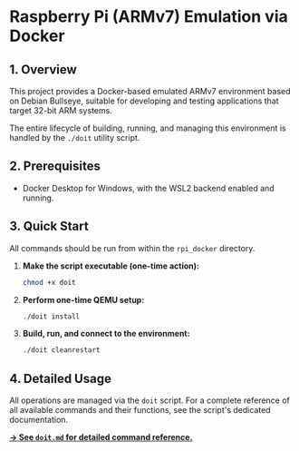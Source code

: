 # Raspberry Pi (ARMv7) Emulation via Docker

## 1. Overview

This project provides a Docker-based emulated ARMv7 environment based on Debian Bullseye, suitable for developing and testing applications that target 32-bit ARM systems.

The entire lifecycle of building, running, and managing this environment is handled by the `./doit` utility script.

## 2. Prerequisites

- Docker Desktop for Windows, with the WSL2 backend enabled and running.

## 3. Quick Start

All commands should be run from within the `rpi_docker` directory.

1.  **Make the script executable (one-time action):**
    ```bash
    chmod +x doit
    ```

2.  **Perform one-time QEMU setup:**
    ```bash
    ./doit install
    ```

3.  **Build, run, and connect to the environment:**
    ```bash
    ./doit cleanrestart
    ```

## 4. Detailed Usage

All operations are managed via the `doit` script. For a complete reference of all available commands and their functions, see the script's dedicated documentation.

**[-> See `doit.md` for detailed command reference.](./doit.md)**
